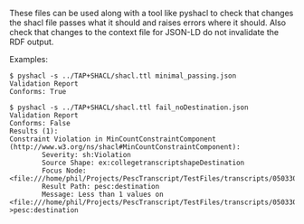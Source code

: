 These files can be used along with a tool like pyshacl to check that changes the shacl file passes what it should and raises errors where it should. Also check that changes to the context file for JSON-LD do not invalidate the RDF output.

Examples:
```
$ pyshacl -s ../TAP+SHACL/shacl.ttl minimal_passing.json 
Validation Report
Conforms: True
```

```
$ pyshacl -s ../TAP+SHACL/shacl.ttl fail_noDestination.json 
Validation Report
Conforms: False
Results (1):
Constraint Violation in MinCountConstraintComponent (http://www.w3.org/ns/shacl#MinCountConstraintComponent):
        Severity: sh:Violation
        Source Shape: ex:collegetranscriptshapeDestination
        Focus Node: <file:///home/phil/Projects/PescTranscript/TestFiles/transcripts/050330001>
        Result Path: pesc:destination
        Message: Less than 1 values on <file:///home/phil/Projects/PescTranscript/TestFiles/transcripts/050330001>->pesc:destination
```